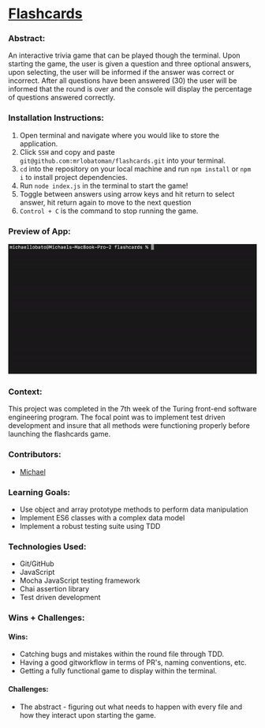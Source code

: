 # [Flashcards](https://github.com/mrlobatoman/flashcards) 

### Abstract:
An interactive trivia game that can be played though the terminal. Upon starting the game, the user is given a question and three optional answers, upon selecting, the user will be informed if the answer was correct or incorrect. After all questions have been answered (30) the user will be informed that the round is over and the console will display the percentage of questions answered correctly. 

### Installation Instructions:
1. Open terminal and navigate where you would like to store the application. 
1. Click `SSH` and copy and paste `git@github.com:mrlobatoman/flashcards.git` into your terminal.
1. `cd` into the repository on your local machine and run `npm install` or `npm i` to install project dependencies.
1. Run `node index.js` in the terminal to start the game!
1. Toggle between answers using arrow keys and hit return to select answer, hit return again to move to the next question
1. `Control + C` is the command to stop running the game. 

### Preview of App:

![demo](./flashcards.gif)


### Context:

This project was completed in the 7th week of the Turing front-end software engineering program. The focal point was to implement test driven development and insure that all methods were functioning properly before launching the flashcards game. 

### Contributors:

- [Michael](https://github.com/mrlobatoman)

### Learning Goals:
- Use object and array prototype methods to perform data manipulation
- Implement ES6 classes with a complex data model
- Implement a robust testing suite using TDD

### Technologies Used:
- Git/GitHub
- JavaScript
- Mocha JavaScript testing framework
- Chai assertion library
- Test driven development

### Wins + Challenges:

#### Wins:
- Catching bugs and mistakes within the round file through TDD.
- Having a good gitworkflow in terms of PR's, naming conventions, etc.
- Getting a fully functional game to display within the terminal.

#### Challenges:
- The abstract - figuring out what needs to happen with every file and how they interact upon starting the game.